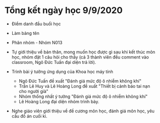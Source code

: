 # Tổng kết ngày học 9/9/2020

- Điểm danh đầu buổi học

- Làm bảng tên

- Phân nhóm - Nhóm N013

- Tự giới thiệu về bản thân, mong muốn học được gì sau khi kết thúc môn học, nhóm đặt 1 câu hỏi cho thầy (cả 3 thành viên đều comment vào classroom, Ngô Đức Tuấn đại diện trả lời).

- Trình bài ý tưởng ứng dụng của Khoa học máy tính 
  - Ngô Đức Tuấn đề xuất "Đánh giá mức độ ô nhiễm không khí"
  - Trần Lê Huy và Lê Hoàng Long đề xuất "Thiết bị cảnh báo tai nạn cho người già"
  - Nhóm thống nhất ý tưởng "Đánh giá mức độ ô nhiễm không khí"
  - Lê Hoàng Long đại diện nhóm trình bày.

- Nghe giáo viên giới thiệu về đề cương môn học, đánh giá môn học, yêu cầu đồ án cuối kì.

